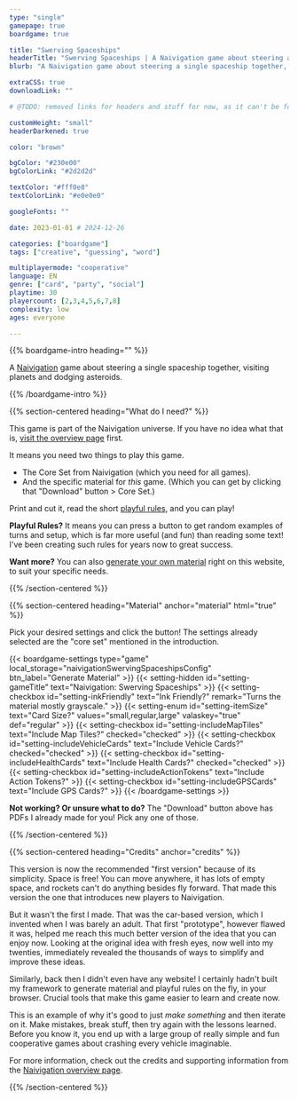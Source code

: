 ```yaml
---
type: "single"
gamepage: true
boardgame: true

title: "Swerving Spaceships"
headerTitle: "Swerving Spaceships | A Naivigation game about steering a single spaceship together"
blurb: "A Naivigation game about steering a single spaceship together, visiting planets and dodging asteroids."

extraCSS: true
downloadLink: ""

# @TODO: removed links for headers and stuff for now, as it can't be found by the system

customHeight: "small"
headerDarkened: true

color: "brown"

bgColor: "#230e00"
bgColorLink: "#2d2d2d"

textColor: "#fff0e8"
textColorLink: "#e0e0e0"

googleFonts: ""

date: 2023-01-01 # 2024-12-26

categories: ["boardgame"]
tags: ["creative", "guessing", "word"]

multiplayermode: "cooperative"
language: EN
genre: ["card", "party", "social"]
playtime: 30
playercount: [2,3,4,5,6,7,8]
complexity: low
ages: everyone

---
```


{{% boardgame-intro heading="" %}}

A [Naivigation](/naivigation/) game about steering a single spaceship together, visiting planets and dodging asteroids.

{{% /boardgame-intro %}}

{{% section-centered heading="What do I need?" %}}

This game is part of the Naivigation universe. If you have no idea what that is, [visit the overview page](/naivigation/) first.

It means you need two things to play this game.
* The Core Set from Naivigation (which you need for all games).
* And the specific material for _this_ game. (Which you can get by clicking that "Download" button > Core Set.)

Print and cut it, read the short [playful rules](rules), and you can play!

**Playful Rules?** It means you can press a button to get random examples of turns and setup, which is far more useful (and fun) than reading some text! I've been creating such rules for years now to great success.

**Want more?** You can also [generate your own material](#material) right on this website, to suit your specific needs.

{{% /section-centered %}}

{{% section-centered heading="Material" anchor="material" html="true" %}}

<p>Pick your desired settings and click the button! The settings already selected are the "core set" mentioned in the introduction.</p>

{{< boardgame-settings type="game" local_storage="naivigationSwervingSpaceshipsConfig" btn_label="Generate Material" >}}
	{{< setting-hidden id="setting-gameTitle" text="Naivigation: Swerving Spaceships" >}}
  {{< setting-checkbox id="setting-inkFriendly" text="Ink Friendly?" remark="Turns the material mostly grayscale." >}}
  {{< setting-enum id="setting-itemSize" text="Card Size?" values="small,regular,large" valaskey="true" def="regular" >}}
  {{< setting-checkbox id="setting-includeMapTiles" text="Include Map Tiles?" checked="checked" >}}
  {{< setting-checkbox id="setting-includeVehicleCards" text="Include Vehicle Cards?" checked="checked" >}}
  {{< setting-checkbox id="setting-includeHealthCards" text="Include Health Cards?" checked="checked" >}}
  {{< setting-checkbox id="setting-includeActionTokens" text="Include Action Tokens?" >}}
  {{< setting-checkbox id="setting-includeGPSCards" text="Include GPS Cards?" >}}
{{< /boardgame-settings >}}

<p class="settings-remark"><strong>Not working? Or unsure what to do?</strong> The "Download" button above has PDFs I already made for you! Pick any one of those.</p>

{{% /section-centered %}}

{{% section-centered heading="Credits" anchor="credits" %}}

This version is now the recommended "first version" because of its simplicity. Space is free! You can move anywhere, it has lots of empty space, and rockets can't do anything besides fly forward. That made this version the one that introduces new players to Naivigation.

But it wasn't the first I made. That was the car-based version, which I invented when I was barely an adult. That first "prototype", however flawed it was, helped me reach this much better version of the idea that you can enjoy now. Looking at the original idea with fresh eyes, now well into my twenties, immediately revealed the thousands of ways to simplify and improve these ideas.

Similarly, back then I didn't even have any website! I certainly hadn't built my framework to generate material and playful rules on the fly, in your browser. Crucial tools that make this game easier to learn and create now.

This is an example of why it's good to just _make something_ and then iterate on it. Make mistakes, break stuff, then try again with the lessons learned. Before you know it, you end up with a large group of really simple and fun cooperative games about crashing every vehicle imaginable.

For more information, check out the credits and supporting information from the [Naivigation overview page](/naivigation/).

{{% /section-centered %}}